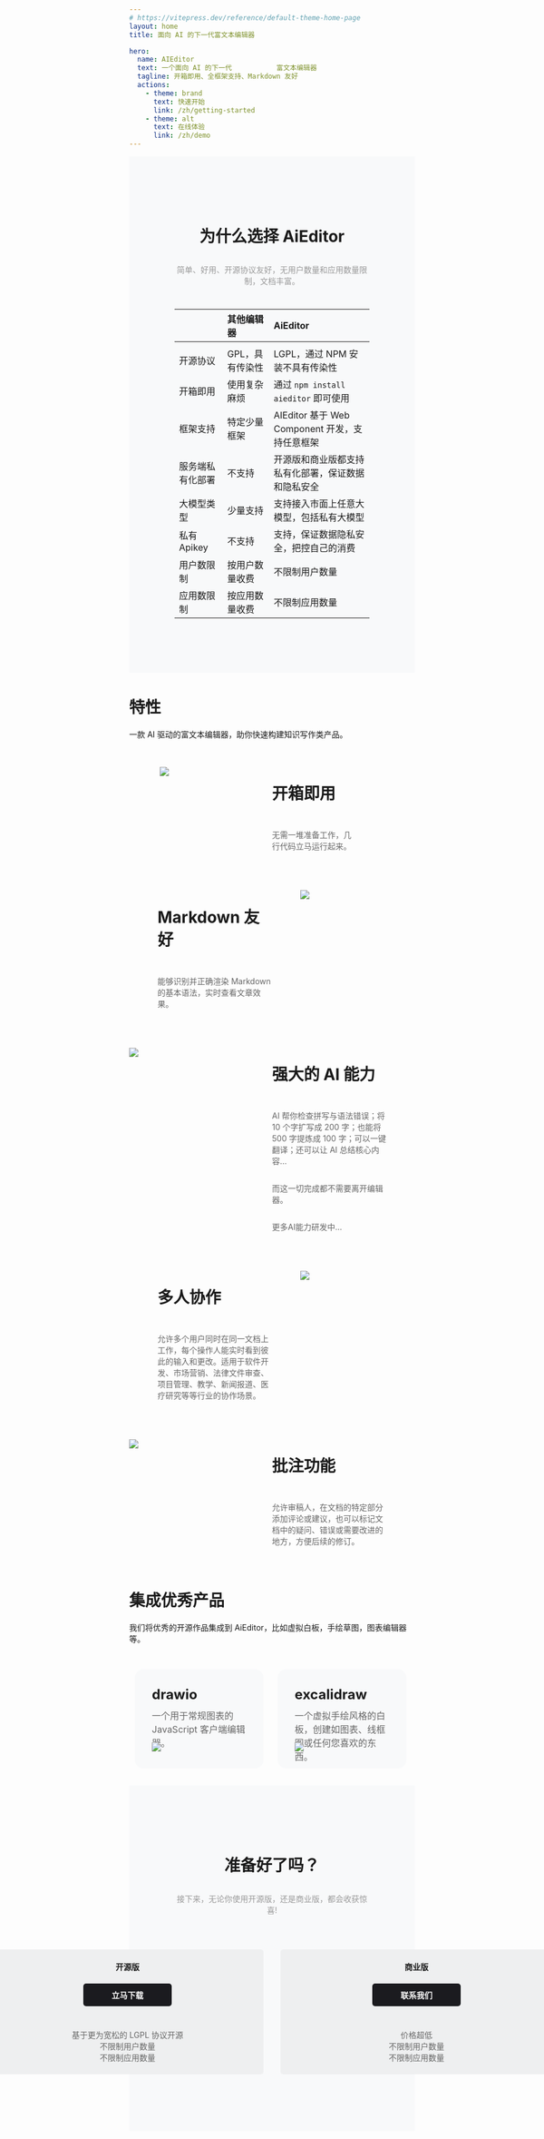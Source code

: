 ```yaml
---
# https://vitepress.dev/reference/default-theme-home-page
layout: home
title: 面向 AI 的下一代富文本编辑器

hero:
  name: AIEditor
  text: 一个面向 AI 的下一代           富文本编辑器
  tagline: 开箱即用、全框架支持、Markdown 友好
  actions:
    - theme: brand
      text: 快速开始 
      link: /zh/getting-started
    - theme: alt
      text: 在线体验
      link: /zh/demo
---
```


<style>
.VPContent> .VPHome> .container{
    width: 100% !important;
    padding: 0 !important;
    margin: 0 !important;
    max-width: 100%;
}
</style>

<style scoped>

.VPHome svg{
    width: 24px;
    display: inline-block;
    margin: 0 5px;
}

.VPContent> .VPHome {
    margin-bottom: 0;
}


.VPContent> .VPHome> .container .feature{
   text-align: center;
   margin: 40px;
}

.VPContent> .VPHome> .container .feature p{
   color: #999;
}

.VPContent> .VPHome> .vp-doc  table{
    display: inline-block;
    background: none;
    border-collapse: separate;
    border-spacing: 30px 0px;
}

.VPContent> .VPHome> .vp-doc  table th{
     background: none;
     border: none;
}

.VPContent> .VPHome> .vp-doc  thead tr :not(:first-child){
     border-bottom: solid 1px #ddd;
     margin: 10px;
     font-weight: bold;
     font-size: 16px;
}

.VPContent> .VPHome> .vp-doc  table tr{
     background: none;
     border: none;
}

.VPContent> .VPHome> .vp-doc  table tr{
     height: 40px;
}

.VPContent> .VPHome> .vp-doc  table  tbody tr:first-child{
     height: 20px;
}

.VPContent> .VPHome> .vp-doc  table td{
    background: none;
    border: none;
}

.VPContent> .VPHome> .vp-doc  table td svg{
    margin: -7px 0;
}

.VPContent> .VPHome> .vp-doc table td:nth-of-type(1){
    color: #999;
}


.VPContent> .VPHome> .vp-doc table td:nth-of-type(2) svg{
    fill: #8C8C8C;
    margin-right:10px;
    width: 20px;
    margin:-4px 0;
    /* padding: 0px; */
}

.VPContent> .VPHome> .vp-doc table td:nth-of-type(3) svg{
    fill: #646cff;
}
.feature-content{
    width: 50%;    
    display: flex;
    flex-direction: column;
    justify-content: center;
    padding: 0 50px;
}
.feature-content>h1{
  margin-bottom:30px;
}
.feature-content>p{
  color:#666;
}


</style>

<div style="text-align: center;background-color: #f8f9fa;padding: 80px">

# 为什么选择 AiEditor

<div style="margin: 30px 0 40px;color: #999">
简单、好用、开源协议友好，无用户数量和应用数量限制，文档丰富。
</div>

|           | 其他编辑器                  | AiEditor                                       |
|-----------|:-----------------------|:-----------------------------------------------|
|           |
| 开源协议      | <Unhappy /> GPL，具有传染性  | <Check />  LGPL，通过 NPM 安装不具有传染性                |
| 开箱即用      | <Unhappy /> 使用复杂麻烦     | <Check />  通过 `npm install aieditor` 即可使用      |
| 框架支持      | <Unhappy /> 特定少量框架     | <Check />  AIEditor 基于 Web Component 开发，支持任意框架 |
| 服务端私有化部署  | <Unhappy /> 不支持        | <Check />  开源版和商业版都支持私有化部署，保证数据和隐私安全           |
| 大模型类型     | <Unhappy />  少量支持      | <Check /> 支持接入市面上任意大模型，包括私有大模型                 |
| 私有 Apikey | <Unhappy />  不支持       | <Check /> 支持，保证数据隐私安全，把控自己的消费                  |
| 用户数限制     | <Unhappy />  按用户数量收费   | <Check /> 不限制用户数量                              |
| 应用数限制     | <Unhappy />  按应用数量收费   | <Check /> 不限制应用数量                              |

</div>



<div class="feature">

# 特性

一款 AI 驱动的富文本编辑器，助你快速构建知识写作类产品。

</div>


<div style="display: flex;justify-content: center">
<div style="display: flex;padding: 20px 0;max-width: 1280px">

<div style="width: 50%">

![](/assets/image/install.png)

</div>

<div class="feature-content">

<h1>开箱即用</h1>

无需一堆准备工作，几行代码立马运行起来。

</div>
</div>
</div>





<div style="display: flex;justify-content: center">
<div style="display: flex;padding: 20px 0;max-width: 1280px">



<div class="feature-content">

<h1>Markdown 友好</h1>

能够识别并正确渲染 Markdown 的基本语法，实时查看文章效果。

</div>

<div style="width: 50%">

![](/assets/image/markdown.png)

</div>

</div>
</div>



<div style="display: flex;justify-content: center">
<div style="display: flex;padding: 20px 0;max-width: 1280px">

<div style="width: 50%">

![](/assets/image/ai.png)

</div>

<div class="feature-content">

<h1>强大的 AI 能力</h1>

AI 帮你检查拼写与语法错误；将 10 个字扩写成 200 字；也能将 500 字提炼成 100 字；可以一键翻译；还可以让 AI 总结核心内容...

而这一切完成都不需要离开编辑器。

更多AI能力研发中...

</div>
</div>
</div>





<div style="display: flex;justify-content: center">
<div style="display: flex;padding: 20px 0;max-width: 1280px">



<div class="feature-content">

<h1>多人协作</h1>

允许多个用户同时在同一文档上工作，每个操作人能实时看到彼此的输入和更改。适用于软件开发、市场营销、法律文件审查、项目管理、教学、新闻报道、医疗研究等等行业的协作场景。

</div>

<div style="width: 50%">

![](/assets/image/feature1.png)

</div>

</div>
</div>

<div style="display: flex;justify-content: center">
<div style="display: flex;padding: 20px 0;max-width: 1280px">

<div style="width: 50%">

![](/assets/image/comment1.png)

</div>

<div class="feature-content">

<h1 >批注功能</h1>

允许审稿人，在文档的特定部分添加评论或建议，也可以标记文档中的疑问、错误或需要改进的地方，方便后续的修订。

</div>
</div>
</div>


<div class="feature">

#  集成优秀产品

我们将优秀的开源作品集成到 AiEditor，比如虚拟白板，手绘草图，图表编辑器等。

</div>

<div style="display: flex;justify-content: center">
<div style="display: flex;padding: 20px 0;max-width: 1280px">

<div style="width: 46%;background: #f8f9fa;margin: 2%; padding:30px;border-radius: 15px;margin-right: 15px;">
<span style="font-weight:700;font-size: 24px;">drawio</span>
<div style="font-size: 16px;color:#666;height: 60px;padding-top: 10px">
一个用于常规图表的 JavaScript 客户端编辑器。
</div>
<img src="/assets/image/drawio.jpg" />
</div>


<div style="width: 46%;background: #f8f9fa;margin:  2%; padding:30px;border-radius: 15px;margin-right: 15px;">
<span style="font-weight:700;font-size: 24px">excalidraw</span>
<div style="font-size: 16px;color:#666;height: 60px;padding-top: 10px;">
一个虚拟手绘风格的白板，创建如图表、线框图或任何您喜欢的东西。
</div>
<img src="/assets/image/excalidraw.jpg" />
</div>



</div>
</div>




<div style="text-align: center;background-color: #f8f9fa;padding: 80px">

# 准备好了吗？

<div style="margin: 30px 0 40px;color: #999">
接下来，无论你使用开源版，还是商业版，都会收获惊喜!
</div>

<div style="display: flex;justify-content: center">
<div style="display: flex;padding: 20px 0;max-width: 1280px">

<div style="width: 440px;background: #eeeff0;padding: 20px;border-radius: 5px;margin-right: 15px;">
<span style="font-weight:700;">开源版</span><br />
<a href="https://github.com/aieditor-team/aieditor" target="_blank" style="background: #1b1b1f;color: #fff;padding: 10px 50px;border-radius: 5px;font-weight: bold;font-size: 14px;margin: 20px 0 40px 0;text-decoration:none;display:inline-block">立马下载</a>
<div style="font-size: 14px;color:#666;">
基于更为宽松的 LGPL 协议开源<br />
不限制用户数量<br />
不限制应用数量
</div>
</div>


<div style="width: 440px;background: #eeeff0;padding: 20px;border-radius: 5px;margin-left: 15px">
<span style="font-weight:700;">商业版</span><br />
<a href="contact-us" target="_blank" style="background: #1b1b1f;color: #fff;padding: 10px 50px;border-radius: 5px;font-weight: bold;font-size: 14px;margin: 20px 0 40px 0;text-decoration:none;display:inline-block">联系我们</a>
<div style="font-size: 14px;color:#666;">
价格超低<br />
不限制用户数量<br />
不限制应用数量
</div>
</div>


</div>
</div>
</div>

